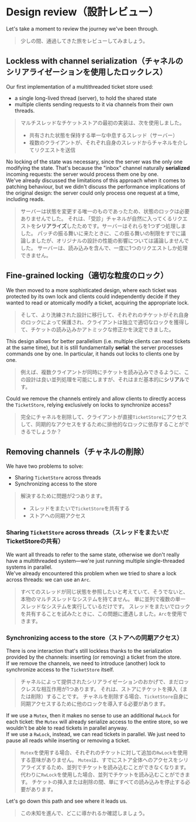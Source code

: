 # Design review（設計レビュー）

Let's take a moment to review the journey we've been through.

> 少しの間、通過してきた旅をレビューしてみましょう。

## Lockless with channel serialization（チャネルのシリアライゼーションを使用したロックレス）

Our first implementation of a multithreaded ticket store used:

- a single long-lived thread (server), to hold the shared state
- multiple clients sending requests to it via channels from their own threads.

> マルチスレッドなチケットストアの最初の実装は、次を使用しました。
>
> - 共有された状態を保持する単一な中息するスレッド（サーバー）
> - 複数のクライアントが、それぞれ自身のスレッドからチャネルを介してリクエストを送信

No locking of the state was necessary, since the server was the only one modifying the state. That's because
the "inbox" channel naturally **serialized** incoming requests: the server would process them one by one.\
We've already discussed the limitations of this approach when it comes to patching behaviour, but we didn't
discuss the performance implications of the original design: the server could only process one request at a time,
including reads.

> サーバーは状態を変更する唯一のものであったため、状態のロックは必要ありませんでした。
> それは、「受診」チャネルが自然に入ってくるリクエストを**シリアライズ**したためです。サーバーはそれらを1つずつ処理しました。
> パッチの振る舞いに来たときに、この振る舞いの制限をすでに議論しましたが、オリジナルの設計の性能の影響については議論しませんでした。
> サーバーは、読み込みを含んで、一度に1つのリクエストしか処理できません。

## Fine-grained locking（適切な粒度のロック）

We then moved to a more sophisticated design, where each ticket was protected by its own lock and
clients could independently decide if they wanted to read or atomically modify a ticket, acquiring the appropriate lock.

> そして、より洗練された設計に移行して、それぞれのチケットがそれ自身のロックによって保護され、クライアントは独立で適切なロックを獲得して、チケットの読み込みかアトミックな修正かを決定できました。

This design allows for better parallelism (i.e. multiple clients can read tickets at the same time), but it is
still fundamentally **serial**: the server processes commands one by one. In particular, it hands out locks to clients
one by one.

> 例えば、複数クライアントが同時にチケットを読み込みできるように、この設計は良い並列処理を可能にしますが、それはまだ基本的に**シリアル**です。

Could we remove the channels entirely and allow clients to directly access the `TicketStore`, relying exclusively on
locks to synchronize access?

> 完全にチャネルを削除して、クライアントが直接`TicketStore`にアクセスして、同期的なアクセスをするために排他的なロックに依存することができるでしょうか？

## Removing channels（チャネルの削除）

We have two problems to solve:

- Sharing `TicketStore` across threads
- Synchronizing access to the store

> 解決するために問題が2つあります。
>
> - スレッドをまたいで`TicketStore`を共有する
> - ストアへの同期アクセス

### Sharing `TicketStore` across threads（スレッドをまたいだTicketStoreの共有）

We want all threads to refer to the same state, otherwise we don't really have a multithreaded system—we're just
running multiple single-threaded systems in parallel.\
We've already encountered this problem when we tried to share a lock across threads: we can use an `Arc`.

> すべてのスレッドが同じ状態を参照したいと考えていて、そうでないと、本物のマルチスレッドなシステムを持てません。
> 単に並列で複数の単一スレッドなシステムを実行しているだけです。
> スレッドをまたいでロックを共有することを試みたときに、この問題に遭遇しました。`Arc`を使用できます。

### Synchronizing access to the store（ストアへの同期アクセス）

There is one interaction that's still lockless thanks to the serialization provided by the channels: inserting
(or removing) a ticket from the store.\
If we remove the channels, we need to introduce (another) lock to synchronize access to the `TicketStore` itself.

> チャネルによって提供されたシリアライゼーションのおかげで、まだロックレスな相互作用が1つあります。
> それは、ストアにチケットを挿入（または削除）することです。
> チャネルを削除する場合、`TicketStore`自身に同期アクセスするために他のロックを導入する必要があります。

If we use a `Mutex`, then it makes no sense to use an additional `RwLock` for each ticket: the `Mutex` will
already serialize access to the entire store, so we wouldn't be able to read tickets in parallel anyway.\
If we use a `RwLock`, instead, we can read tickets in parallel. We just need to pause all reads while inserting
or removing a ticket.

> `Mutex`を使用する場合、それぞれのチケットに対して追加の`RwLock`を使用する意味がありません。
> `Mutex`は、すでにストア全体へのアクセスをシリアライズするため、並列でチケットを読み込むことができなくなります。
> 代わりに`RwLock`を使用した場合、並列でチケットを読み込むことができます。
> チケットの挿入または削除の間、単にすべての読み込みを停止する必要があります。

Let's go down this path and see where it leads us.

> この未知を進んで、どこに導かれるか確認しましょう。

